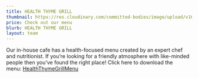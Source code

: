 ```yaml
---
title: HEALTH THYME GRILL
thumbnail: https://res.cloudinary.com/committed-bodies/image/upload/v1642662882/services/Committed-Bodies-Meals-Delivery-meal-prep-2.png
price: Check out our menu
blurb: HEALTH THYME GRILL
layout: team
---
```

Our in-house cafe has a health-focused menu created by an expert chef and nutritionist. If you’re looking for a friendly atmosphere with like-minded people then you’ve found the right place! Click here to download the menu: [HealthThymeGrillMenu](https://committedbodies.co.za/wp-content/uploads/2020/07/HealthThymeGrillMenu.pdf)
